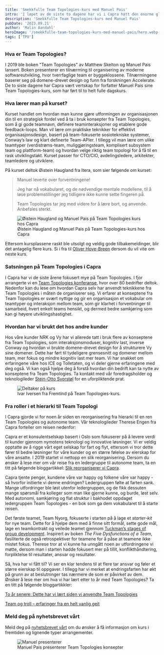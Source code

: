 ```yaml
---
title: 'Smekkfulle Team Topologies-kurs med Manuel Pais'
intro: 'I løpet av de siste to dagene har vi i Capra hatt den enorme glede av å arrangere kurs med Manuel Pais, medforfatter av den banebrytende boken "Team Topologies". Responsen har vært overveldende, med fulltegnede kurs og ventelister begge dager!'
description: 'Smekkfulle Team Topologies-kurs med Manuel Pais'
pubDate: '2023.09.21'
author: 'Malin Aandahl'
heroImage: '/smekkfulle-team-topologies-kurs-med-manuel-pais/hero.webp'
tags: ['TPU']
---
```


### Hva er Team Topologies?

I 2019 ble boken "Team Topologies" av Matthew Skelton og Manuel Pais lansert. Boken presenterer en tilnærming til organisering av moderne softwareutvikling, hvor tverrfaglige team er byggeklossene. Tilnærmingene baserer seg på domene-drevet design og funn fra forskningen Accelerate. De to siste dagene har Capra vært vertskap for forfatter Manuel Pais sine Team Topologies-kurs, som har ført til to helt fulle dagskurs.

### Hva lærer man på kurset?

Kurset handlet om hvordan man kunne gjøre utformingen av organisasjonen din til en strategisk fordel ved å ta i bruk konsepter fra Team Topologies, som å gi gode teamnavn, definere teaminteraksjoner og etablere gode feedback-loops. Man vil lære om praktiske teknikker for effektivt organisasjonsdesign, basert på team-fokuserte sosiotekniske systemer, Conway’s law og klart definerte Team-APIer. I tillegg vil man lære om ulike teamtyper (verdistrøms-team, muliggjøringsteam, komplisert subsystem team og plattform-team) og hvordan velge riktig team topologi for å få til en rask utviklingstakt. Kurset passer for CTO/CIO, avdelingsledere, arkitekter, teamledere og utviklere.

På kurset deltok Øistein Haugland fra Itera, som sier følgende om kurset:

>Manuel leverte over forventningene!
>
>Jeg har nå vokabularet, og de nødvendige mentale modellene, til å løse problemstillinger jeg tidligere ikke kunne sette fingeren på.
>
>Team Topologies tar jeg med videre for å lære bort, og anvende. Anbefales sterkt.

<figure>
  <img alt="Øistein Haugland og Manuel Pais på Team Topologies kurs hos Capra" src="/smekkfulle-team-topologies-kurs-med-manuel-pais/paishaugland.webp">
  <figcaption>Øistein Haugland og Manuel Pais på Team Topologies-kurs hos Capra</figcaption>
</figure>

Ettersom kursplassene raskt ble utsolgt og veldig gode tilbakemeldinger, blir det antagelig flere kurs. Si i fra til [Oliver Hove-Breen](mailto:obr@capraconsulting.no) dersom du vil vite om neste kurs.

### Satsningen på Team Topologies i Capra

I Capra har vi de siste årene fokusert mye på Team Topologies. I fjor arrangerte vi en [Team Topologies konferanse](/den-forste-av-mange-oppsummering-av-capras-team-topologies-konferanse), hvor over 80 bedrifter deltok. Nedenfor kan du lese om hvordan Capra selv har anvendt teknikkene fra Team Topologies i måten de organiserer seg. Vi erfarer at konseptene fra Team Topologies er svært nyttige og gir en organisasjon et vokabular om teamtyper og interaksjon mellom team, som gir klarhet i forventninger til samarbeid, hvert enkelt teams hensikt, og dermed bedre samkjøring som kan gi høyere utviklingshastighet.

### Hvordan har vi brukt det hos andre kunder

Hos våre kunder NRK og Vy har vi allerede tatt i bruk flere av konseptene fra Team Topologies, som interaksjonsmoduser, kognitiv last, inverse Conway og hvordan vi brukte domene-drevet design for å strukturere Vy sine domener. Dette har ført til tydeligere grensesnitt og domener mellom team, mer fokus og mindre kognitiv last mer team. Vi har snakket om erfaringene våre hos ICE og Tolletaten, og vi deler gjerne erfaringene med deg også. Vi kan også hjelpe deg å forstå hvordan din bedrift kan ta nytte av konseptene fra Team Topologies. Ta kontakt med vår foredragsholder og teknologileder [Stein-Otto Svorstøl](mailto:esso@capraconsulting.no) for en uforpliktende prat.

<figure>
  <img alt="Deltaker på kurs" src="/smekkfulle-team-topologies-kurs-med-manuel-pais/kurs.webp">
  <figcaption>Ivar Iversen fra Fremtind på Team Topologies-kurs.</figcaption>
</figure>

### Fra roller i et hierarki til Team Topologi

I Capra gjorde vi for noen år siden en reorganisering fra hierarki til en ren Team Topologies og autonome team. Vår teknologileder Therese Engen fra Capra forteller om reisen nedenfor:

Capra er et konsulentselskap basert i Oslo som fokuserer på å levere verdi til kunder gjennom nymotens teknologi og innovative løsninger. Vi er veldig opptatte av å rigge vårt eget selskap for fart og flyt, ettersom vi tror dette fører til bedre løsninger for våre kunder og en større følelse av eierskap for våre ansatte. I 2019 startet vi nettopp en slik reorganisering. Dersom du ønsker å lese mer om vår reise fra en ledergruppe til autonome team, ta en titt på følgende bloggartikkel: [Slik reorganiserer vi Capra](/slik-reorganiserer-vi-capra).

Capra tjente penger, kundene våre var happy og folkene våre var happy - så hvorfor initierte vi denne endringen? Ledergruppen følte at farten sank. Mange utfordringer ble løst utenfor ledergruppen, og de fikk dessuten mange spørsmål fra kolleger som man like gjerne kunne, og burde, løst selv. Med autonomi, samkjøring og flat struktur i bakhodet oppdaget ledergruppen Team Topologies - en bok som ga dem vokabularet til å starte reisen.

Det første teamet, Team Nyorg, fokuserte i starten på å lage et *starter-kit* for nye team. Dette for å hjelpe dem med å finne sitt formål, sette gode mål, lage en teamkontrakt og veilede teamet gjennom [Tuckman’s stages of group development](https://en.wikipedia.org/wiki/Tuckman%27s_stages_of_group_development). Inspirert av boken *The Five Dysfunctions of a Team*, fasiliterte de også retrospektiver for teamene for å påse at teamene ikke mistet fokus. Therese tror at vi kunne ha unngått noen av utfordringene vi møtte, dersom man i starten hadde fokusert mer på tillit, konflikthåndtering, forpliktelse til resultater, ansvar og resultater.

Så, hva har vi fått til? Vi ser en klar tendens til at flere tar ansvar og føler et større eierskap til oppgaver. I tillegg har vi merket at endringsfarten har økt på grunn av at beslutninger tas nærmere de som er påvirket av dem. Ønsker å lese mer om hva vi har lært etter to år med Team Topologies? Ta en titt på følgende bloggartikkler:

[To år senere: Dette har vi lært siden vi anvendte Team Topologies](/to-ar-senere-dette-har-vi-laert-siden-vi-anvendte-team-topologies)

[Team og troll – erfaringer fra en helt vanlig geit](/team-og-troll-erfaringer-fra-en-helt-vanlig-geit)

### Meld deg på nyhetsbrevet vårt

Meld deg på [nyhetsbrevet vårt](https://capraconsulting.us7.list-manage.com/subscribe?u=40ddc61e41192391f335bce25&id=f8b49ae27c) om du ønsker å få informasjon om kurs i fremtiden og lignende typer arrangementer.

<figure>
  <img alt="Manuel presenterer" src="/smekkfulle-team-topologies-kurs-med-manuel-pais/pais.webp">
  <figcaption>Manuel Pais presenterer Team Topologies konsepter</figcaption>
</figure>